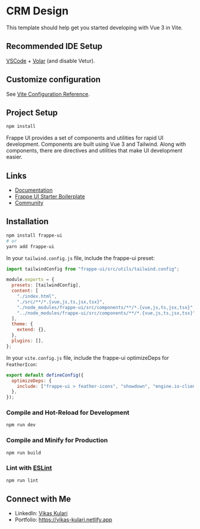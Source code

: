 # CRM Design

This template should help get you started developing with Vue 3 in Vite.

## Recommended IDE Setup

[VSCode](https://code.visualstudio.com/) + [Volar](https://marketplace.visualstudio.com/items?itemName=Vue.volar) (and disable Vetur).

## Customize configuration

See [Vite Configuration Reference](https://vite.dev/config/).

## Project Setup

```sh
npm install
```

Frappe UI provides a set of components and utilities for rapid UI development.
Components are built using Vue 3 and Tailwind. Along with components, there are
directives and utilities that make UI development easier.

## Links

- [Documentation](https://frappeui.com)
- [Frappe UI Starter Boilerplate](https://github.com/netchampfaris/frappe-ui-starter)
- [Community](https://github.com/frappe/frappe-ui/discussions)

## Installation

```sh
npm install frappe-ui
# or
yarn add frappe-ui
```

In your `tailwind.config.js` file, include the frappe-ui preset:

```js
import tailwindConfig from "frappe-ui/src/utils/tailwind.config";

module.exports = {
  presets: [tailwindConfig],
  content: [
    "./index.html",
    "./src/**/*.{vue,js,ts,jsx,tsx}",
    "./node_modules/frappe-ui/src/components/**/*.{vue,js,ts,jsx,tsx}",
    "../node_modules/frappe-ui/src/components/**/*.{vue,js,ts,jsx,tsx}",
  ],
  theme: {
    extend: {},
  },
  plugins: [],
};
```

In your `vite.config.js` file, include the frappe-ui optimizeDeps for `FeatherIcon`:

```js
export default defineConfig({
  optimizeDeps: {
    include: ["frappe-ui > feather-icons", "showdown", "engine.io-client"],
  },
});
```

### Compile and Hot-Reload for Development

```sh
npm run dev
```

### Compile and Minify for Production

```sh
npm run build
```

### Lint with [ESLint](https://eslint.org/)

```sh
npm run lint
```

## Connect with Me

- LinkedIn: [Vikas Kulari](https://www.linkedin.com/in/vikas-kulari-16013b198)
- Portfolio: https://vikas-kulari.netlify.app
